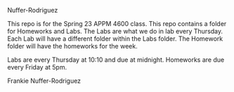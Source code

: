 Nuffer-Rodriguez

This repo is for the Spring 23 APPM 4600 class. This repo contains a folder for Homeworks and Labs. The Labs are what we do in lab every Thursday. Each Lab will have a different folder within the Labs folder. The Homework folder will have the homeworks for the week.

Labs are every Thursday at 10:10 and due at midnight.
Homeworks are due every Friday at 5pm.

Frankie Nuffer-Rodriguez